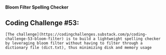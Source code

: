 #### Bloom Filter Spelling Checker
## Coding Challenge #53:
    [The challenge](https://codingchallenges.substack.com/p/coding-challenge-53-bloom-filter) is to build a lightweight spelling checker by leveraging bloom filter without having to filter through a dictionary file (dict.txt), thus minimizing disk and memory usage
